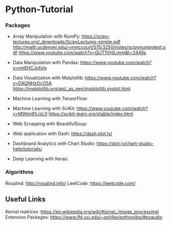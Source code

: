 # Python-Tutorial

### Packages

* Array Manipulation with NumPy: https://scipy-lectures.org/_downloads/ScipyLectures-simple.pdf
http://math.ucdenver.edu/~mmccourt/S15/3250/notes/scipynumpytext.pdf
https://www.youtube.com/watch?v=QUT1VHiLmmI&t=2449s

* Data Manipulation with Pandas: https://www.youtube.com/watch?v=vmEHCJofslg
* Data Visualization with Matplotlib: https://www.youtube.com/watch?v=DAQNHzOcO5A
https://matplotlib.org/api/_as_gen/matplotlib.pyplot.html
* Machine Learning with TensorFlow:
* Machine Learning with SciKit: https://www.youtube.com/watch?v=M9Itm95JzL0
https://scikit-learn.org/stable/index.html
* Web Scrapping with BeautifulSoup:
* Web application with Dash: https://dash.plot.ly/
* Dashboard Analytics with Chart Studio: https://plot.ly/chart-studio-help/tutorials/
* Deep Learning with Keras:

### Algorithms

Rosalind: http://rosalind.info/
LeetCode: https://leetcode.com/

## Useful Links

Kernel matrices :https://en.wikipedia.org/wiki/Kernel_(image_processing)
Extension Packages: https://www.lfd.uci.edu/~gohlke/pythonlibs/#pyaudio
